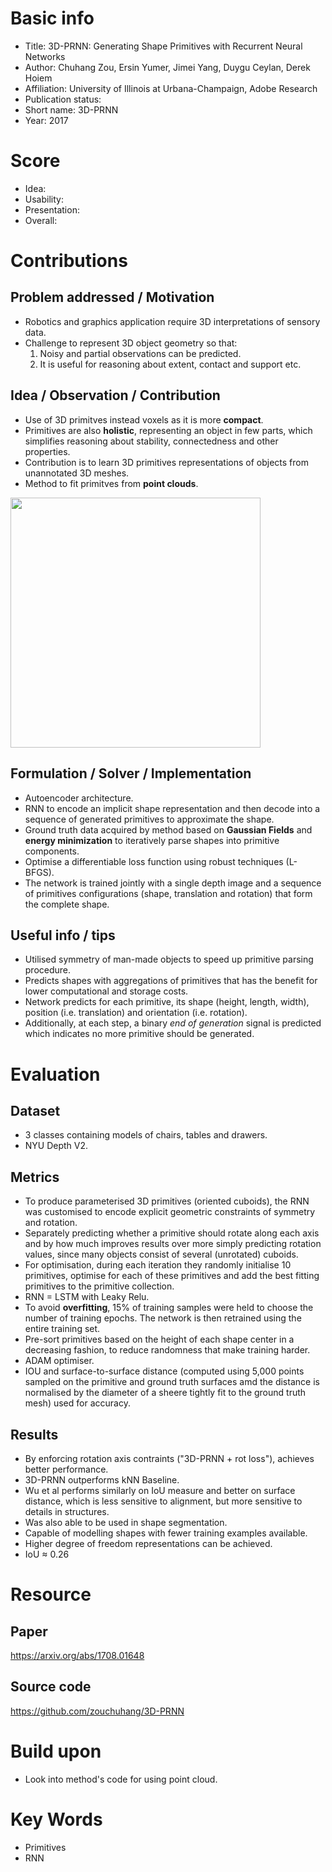 # Basic info
- Title: 3D-PRNN: Generating Shape Primitives with Recurrent Neural Networks
- Author: Chuhang Zou, Ersin Yumer, Jimei Yang, Duygu Ceylan, Derek Hoiem
- Affiliation: University of Illinois at Urbana-Champaign, Adobe Research
- Publication status: 
- Short name: 3D-PRNN
- Year: 2017

# Score
- Idea: 
- Usability: 
- Presentation: 
- Overall: 

# Contributions
## Problem addressed / Motivation
- Robotics and graphics application require 3D interpretations of sensory data.
- Challenge to represent 3D object geometry so that:
	1. Noisy and partial observations can be predicted.
	2. It is useful for reasoning about extent, contact and support etc.
	
## Idea / Observation / Contribution
- Use of 3D primitves instead voxels as it is more **compact**.
- Primitives are also **holistic**, representing an object in few parts, which simplifies reasoning about stability, connectedness and other properties.
- Contribution is to learn 3D primitives representations of objects from unannotated 3D meshes.
- Method to fit primitves from **point clouds**.

<img src='https://github.com/zouchuhang/3D-PRNN/raw/master/figs/teasor.jpg' width=400>

## Formulation / Solver / Implementation
- Autoencoder architecture.
- RNN to encode an implicit shape representation and then decode into a sequence of generated primitives to approximate the shape.
- Ground truth data acquired by method based on **Gaussian Fields** and **energy minimization** to iteratively parse shapes into primitive components.
- Optimise a differentiable loss function using robust techniques (L-BFGS).
- The network is trained jointly with a single depth image and a sequence of primitives configurations (shape, translation and rotation) that form the complete shape.

## Useful info / tips
- Utilised symmetry of man-made objects to speed up primitive parsing procedure.
- Predicts shapes with aggregations of primitives that has the benefit for lower computational and storage costs.
- Network predicts for each primitive, its shape (height, length, width), position (i.e. translation) and orientation (i.e. rotation).
- Additionally, at each step, a binary *end of generation* signal is predicted which indicates no more primitive should be generated.

# Evaluation
## Dataset
- 3 classes containing models of chairs, tables and drawers.
- NYU Depth V2.

## Metrics
- To produce parameterised 3D primitives (oriented cuboids), the RNN was customised to encode explicit geometric constraints of symmetry and rotation. 
- Separately predicting whether a primitive should rotate along each axis and by how much improves results over more simply predicting rotation values, since many objects consist of several (unrotated) cuboids.
- For optimisation, during each iteration they randomly initialise 10 primitives, optimise for each of these primitives and add the best fitting primitives to the primitive collection.
- RNN = LSTM with Leaky Relu.
- To avoid **overfitting**, 15% of training samples were held to choose the number of training epochs. The network is then retrained using the entire training set.
- Pre-sort primitives based on the height of each shape center in a decreasing fashion, to reduce randomness that make training harder.
- ADAM optimiser.
- IOU and surface-to-surface distance (computed using 5,000 points sampled on the primitive and ground truth surfaces amd the distance is normalised by the diameter of a sheere tightly fit to the ground truth mesh) used for accuracy.

## Results
- By enforcing rotation axis contraints ("3D-PRNN + rot loss"), achieves better performance.
- 3D-PRNN outperforms kNN Baseline.
- Wu et al performs similarly on IoU measure and better on surface distance, which is less sensitive to alignment, but more sensitive to details in structures.
- Was also able to be used in shape segmentation.
- Capable of modelling shapes with fewer training examples available.
- Higher degree of freedom representations can be achieved.
- IoU ≈ 0.26

# Resource
## Paper
https://arxiv.org/abs/1708.01648

## Source code
https://github.com/zouchuhang/3D-PRNN

# Build upon
- Look into method's code for using point cloud.

# Key Words
- Primitives
- RNN
